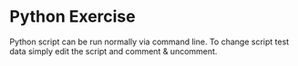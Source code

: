 # Python Exercise

Python script can be run normally via command line. To change script test data simply edit the script and comment & uncomment.

